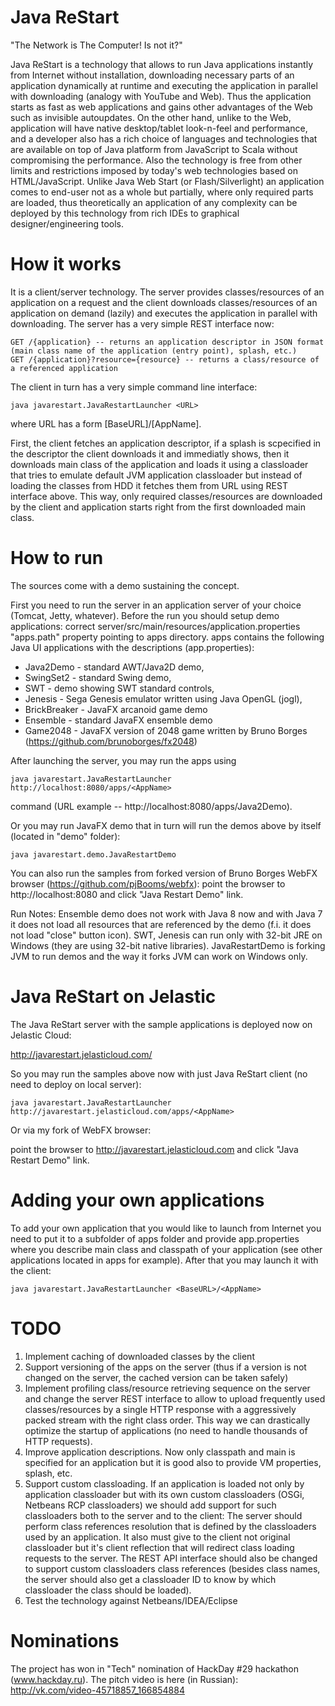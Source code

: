 Java ReStart
=====
"The Network is The Computer! Is not it?"

Java ReStart is a technology that allows to run Java applications instantly from Internet without installation, 
downloading necessary parts of an application dynamically at runtime and executing the application in parallel with downloading (analogy with YouTube and Web). 
Thus the application starts as fast as web applications and gains other advantages of the Web such as invisible autoupdates.
On the other hand, unlike to the Web, application will have native desktop/tablet look-n-feel and performance,
and a developer also has a rich choice of languages and technologies that are available on top of Java platform from JavaScript to Scala 
without compromising the performance. Also the technology is free from other limits and restrictions imposed by today's web technologies based on HTML/JavaScript.
Unlike Java Web Start (or Flash/Silverlight) an application comes to end-user not as a whole but partially, where only required parts are loaded, 
thus theoretically an application of any complexity can be deployed by this technology from rich IDEs to graphical designer/engineering tools.

How it works
=====
It is a client/server technology.
The server provides classes/resources of an application on a request and the client downloads classes/resources of an application on demand (lazily) 
and executes the application in parallel with downloading.
The server has a very simple REST interface now:

```
GET /{application} -- returns an application descriptor in JSON format (main class name of the application (entry point), splash, etc.)
GET /{application}?resource={resource} -- returns a class/resource of a referenced application
```

The client in turn has a very simple command line interface:

```
java javarestart.JavaRestartLauncher <URL>
```

where URL has a form [BaseURL]/[AppName].

First, the client fetches an application descriptor, if a splash is scpecified in the descriptor the client downloads it and immediatly shows, 
then it downloads main class of the application and loads it using a classloader that tries to emulate default JVM application classloader 
but instead of loading the classes from HDD it fetches them from URL using REST interface above. 
This way, only required classes/resources are downloaded by the client and application starts right from the first downloaded main class.

How to run 
=====
The sources come with a demo sustaining the concept.

First you need to run the server in an application server of your choice (Tomcat, Jetty, whatever).
Before the run you should setup demo applications: 
correct server/src/main/resources/application.properties "apps.path" property pointing to apps directory.
apps contains the following Java UI applications with the descriptions (app.properties): 
  * Java2Demo - standard AWT/Java2D demo, 
  * SwingSet2 - standard Swing demo, 
  * SWT - demo showing SWT standard controls,
  * Jenesis - Sega Genesis emulator written using Java OpenGL (jogl),
  * BrickBreaker - JavaFX arcanoid game demo
  * Ensemble - standard JavaFX ensemble demo
  * Game2048 - JavaFX version of 2048 game written by Bruno Borges (https://github.com/brunoborges/fx2048)

After launching the server, you may run the apps using
```
java javarestart.JavaRestartLauncher http://localhost:8080/apps/<AppName> 
```
command (URL example -- http://localhost:8080/apps/Java2Demo).

Or you may run JavaFX demo that in turn will run the demos above by itself (located in "demo" folder):
```
java javarestart.demo.JavaRestartDemo
```

You can also run the samples from forked version of Bruno Borges WebFX browser 
(https://github.com/pjBooms/webfx): 
point the browser to http://localhost:8080 and click "Java Restart Demo" link.

Run Notes:
Ensemble demo does not work with Java 8 now and with Java 7 it does not load all resources that are referenced by the demo (f.i. it does not load "close" button icon).
SWT, Jenesis can run only with 32-bit JRE on Windows (they are using 32-bit native libraries).
JavaRestartDemo is forking JVM to run demos and the way it forks JVM can work on Windows only.

Java ReStart on Jelastic
=====
The Java ReStart server with the sample applications is deployed now on Jelastic Cloud:

http://javarestart.jelasticloud.com/

So you may run the samples above now with just Java ReStart client (no need to deploy on local server):

```
java javarestart.JavaRestartLauncher http://javarestart.jelasticloud.com/apps/<AppName> 
```

Or via my fork of WebFX browser:

point the browser to http://javarestart.jelasticloud.com and click "Java Restart Demo" link.


Adding your own applications
=====
To add your own application that you would like to launch from Internet you need to put it to a subfolder of apps folder 
and provide app.properties where you describe main class and classpath of your application (see other applications located in apps for example). 
After that you may launch it with the client:

```
java javarestart.JavaRestartLauncher <BaseURL>/<AppName>
```
TODO
=====
1. Implement caching of downloaded classes by the client 
2. Support versioning of the apps on the server (thus if a version is not changed on the server, the cached version can be taken safely)
3. Implement profiling class/resource retrieving sequence on the server and change the server REST interface to allow to upload frequently used classes/resources 
   by a single HTTP response with a aggressively packed stream with the right class order. This way we can drastically optimize the startup of applications 
   (no need to handle thousands of HTTP requests).
4. Improve application descriptions. Now only classpath and main is specified for an application but it is good also to provide VM properties, splash, etc.
5. Support custom classloading. If an application is loaded not only by application classloader but with its own custom classloaders (OSGi, Netbeans RCP classloaders)
   we should add support for such classloaders both to the server and to the client:
   The server should perform class references resolution that is defined by the classloaders used by an application. 
   It also must give to the client not original classloader but it's client reflection that will redirect class loading requests to the server.
   The REST API interface should also be changed to support custom classloaders class references 
   (besides class names, the server should also get a classloader ID to know by which classloader the class should be loaded).
6. Test the technology against Netbeans/IDEA/Eclipse

Nominations
=====
The project has won in "Tech" nomination of HackDay #29 hackathon (www.hackday.ru). The pitch video is here (in Russian):
http://vk.com/video-45718857_166854884
